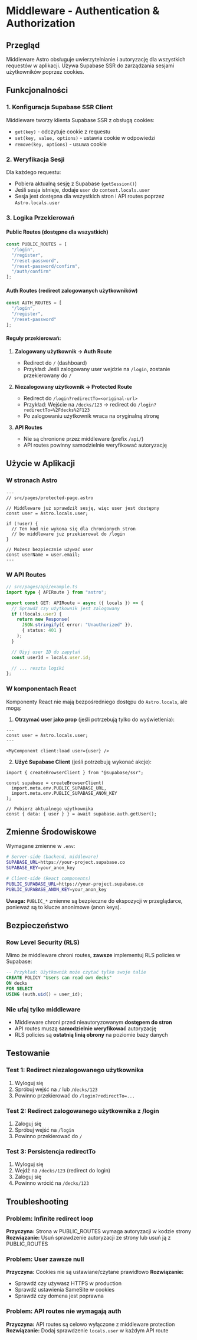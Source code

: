 # Middleware - Authentication & Authorization

## Przegląd

Middleware Astro obsługuje uwierzytelnianie i autoryzację dla wszystkich requestów w aplikacji. Używa Supabase SSR do zarządzania sesjami użytkowników poprzez cookies.

## Funkcjonalności

### 1. Konfiguracja Supabase SSR Client

Middleware tworzy klienta Supabase SSR z obsługą cookies:
- `get(key)` - odczytuje cookie z requestu
- `set(key, value, options)` - ustawia cookie w odpowiedzi
- `remove(key, options)` - usuwa cookie

### 2. Weryfikacja Sesji

Dla każdego requestu:
- Pobiera aktualną sesję z Supabase (`getSession()`)
- Jeśli sesja istnieje, dodaje `user` do `context.locals.user`
- Sesja jest dostępna dla wszystkich stron i API routes poprzez `Astro.locals.user`

### 3. Logika Przekierowań

#### Public Routes (dostępne dla wszystkich)
```typescript
const PUBLIC_ROUTES = [
  "/login",
  "/register",
  "/reset-password",
  "/reset-password/confirm",
  "/auth/confirm"
];
```

#### Auth Routes (redirect zalogowanych użytkowników)
```typescript
const AUTH_ROUTES = [
  "/login",
  "/register",
  "/reset-password"
];
```

#### Reguły przekierowań:

1. **Zalogowany użytkownik → Auth Route**
   - Redirect do `/` (dashboard)
   - Przykład: Jeśli zalogowany user wejdzie na `/login`, zostanie przekierowany do `/`

2. **Niezalogowany użytkownik → Protected Route**
   - Redirect do `/login?redirectTo=<original-url>`
   - Przykład: Wejście na `/decks/123` → redirect do `/login?redirectTo=%2Fdecks%2F123`
   - Po zalogowaniu użytkownik wraca na oryginalną stronę

3. **API Routes**
   - Nie są chronione przez middleware (prefix `/api/`)
   - API routes powinny samodzielnie weryfikować autoryzację

## Użycie w Aplikacji

### W stronach Astro

```astro
---
// src/pages/protected-page.astro

// Middleware już sprawdził sesję, więc user jest dostępny
const user = Astro.locals.user;

if (!user) {
  // Ten kod nie wykona się dla chronionych stron
  // bo middleware już przekierował do /login
}

// Możesz bezpiecznie używać user
const userName = user.email;
---
```

### W API Routes

```typescript
// src/pages/api/example.ts
import type { APIRoute } from "astro";

export const GET: APIRoute = async ({ locals }) => {
  // Sprawdź czy użytkownik jest zalogowany
  if (!locals.user) {
    return new Response(
      JSON.stringify({ error: "Unauthorized" }),
      { status: 401 }
    );
  }

  // Użyj user ID do zapytań
  const userId = locals.user.id;

  // ... reszta logiki
};
```

### W komponentach React

Komponenty React nie mają bezpośredniego dostępu do `Astro.locals`, ale mogą:

1. **Otrzymać user jako prop** (jeśli potrzebują tylko do wyświetlenia):
```astro
---
const user = Astro.locals.user;
---

<MyComponent client:load user={user} />
```

2. **Użyć Supabase Client** (jeśli potrzebują wykonać akcje):
```tsx
import { createBrowserClient } from "@supabase/ssr";

const supabase = createBrowserClient(
  import.meta.env.PUBLIC_SUPABASE_URL,
  import.meta.env.PUBLIC_SUPABASE_ANON_KEY
);

// Pobierz aktualnego użytkownika
const { data: { user } } = await supabase.auth.getUser();
```

## Zmienne Środowiskowe

Wymagane zmienne w `.env`:

```bash
# Server-side (backend, middleware)
SUPABASE_URL=https://your-project.supabase.co
SUPABASE_KEY=your_anon_key

# Client-side (React components)
PUBLIC_SUPABASE_URL=https://your-project.supabase.co
PUBLIC_SUPABASE_ANON_KEY=your_anon_key
```

**Uwaga:** `PUBLIC_*` zmienne są bezpieczne do ekspozycji w przeglądarce, ponieważ są to klucze anonimowe (anon keys).

## Bezpieczeństwo

### Row Level Security (RLS)

Mimo że middleware chroni routes, **zawsze** implementuj RLS policies w Supabase:

```sql
-- Przykład: Użytkownik może czytać tylko swoje talie
CREATE POLICY "Users can read own decks"
ON decks
FOR SELECT
USING (auth.uid() = user_id);
```

### Nie ufaj tylko middleware

- Middleware chroni przed nieautoryzowanym **dostępem do stron**
- API routes muszą **samodzielnie weryfikować** autoryzację
- RLS policies są **ostatnią linią obrony** na poziomie bazy danych

## Testowanie

### Test 1: Redirect niezalogowanego użytkownika
1. Wyloguj się
2. Spróbuj wejść na `/` lub `/decks/123`
3. Powinno przekierować do `/login?redirectTo=...`

### Test 2: Redirect zalogowanego użytkownika z /login
1. Zaloguj się
2. Spróbuj wejść na `/login`
3. Powinno przekierować do `/`

### Test 3: Persistencja redirectTo
1. Wyloguj się
2. Wejdź na `/decks/123` (redirect do login)
3. Zaloguj się
4. Powinno wrócić na `/decks/123`

## Troubleshooting

### Problem: Infinite redirect loop
**Przyczyna:** Strona w PUBLIC_ROUTES wymaga autoryzacji w kodzie strony
**Rozwiązanie:** Usuń sprawdzenie autoryzacji ze strony lub usuń ją z PUBLIC_ROUTES

### Problem: User zawsze null
**Przyczyna:** Cookies nie są ustawiane/czytane prawidłowo
**Rozwiązanie:**
- Sprawdź czy używasz HTTPS w production
- Sprawdź ustawienia SameSite w cookies
- Sprawdź czy domena jest poprawna

### Problem: API routes nie wymagają auth
**Przyczyna:** API routes są celowo wyłączone z middleware protection
**Rozwiązanie:** Dodaj sprawdzenie `locals.user` w każdym API route
